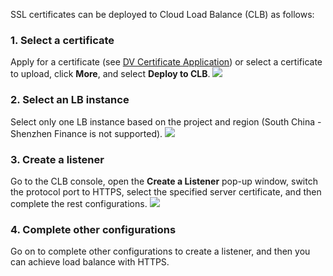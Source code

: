 SSL certificates can be deployed to Cloud Load Balance (CLB) as follows:

### 1. Select a certificate
Apply for a certificate (see [DV Certificate Application](https://cloud.tencent.com/document/product/400/6814)) or select a certificate to upload, click **More**, and select **Deploy to CLB**.
![](https://mc.qcloudimg.com/static/img/f63593c744fe88e386ce1157526b468f/1.png)

### 2. Select an LB instance
Select only one LB instance based on the project and region (South China - Shenzhen Finance is not supported).
![](https://mc.qcloudimg.com/static/img/81157ad8528ad639623b32177e534624/123lb.jpg)

### 3. Create a listener
Go to the CLB console, open the **Create a Listener** pop-up window, switch the protocol port to HTTPS, select the specified server certificate, and then complete the rest configurations.
![](https://mc.qcloudimg.com/static/img/e997310524fd15288fca7c91ae7a2e6c/3.png)

### 4. Complete other configurations
Go on to complete other configurations to create a listener, and then you can achieve load balance with HTTPS.

